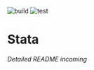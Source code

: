 ![build](https://github.com/the-djdj/Stata/actions/workflows/maven.build.yml/badge.svg)
![test](https://github.com/the-djdj/Stata/actions/workflows/maven.test.yml/badge.svg)

# Stata

_Detailed README incoming_
